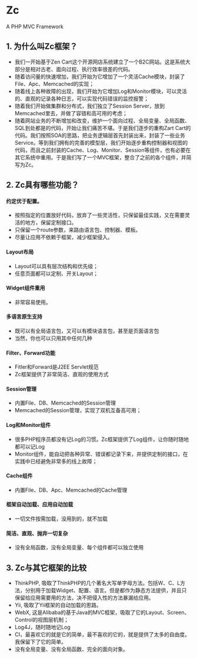 Zc
==

A PHP MVC Framework

## 1. 为什么叫Zc框架？
* 我们一开始基于Zen Cart这个开源网店系统建立了一个B2C网站。这是系统大部分是相对古老、面向过程、执行效率很差的代码。
* 随着访问量的快速增加，我们开始为它增加了一个灵活Cache模块，封装了File、Apc、Memcached的实现；
* 随着线上各种故障的出现，我们开始为它增加Log和Monitor模块，可以灵活的、直观的记录各种日志，可以实现代码错误的监控报警；
* 随着我们开始做集群和分布式，我们独立了Session Server，放到Memcached里去，并做了容错和高可用的考虑；
* 随着网站业务的不断增加和改变，维护一个面向过程、全局变量、全局函数、SQL到处都是的代码，开始让我们痛苦不堪。于是我们逐步的重构Zart Cart的代码。我们按照SOA的思路，把业务逻辑层首先封装出来，封装了一些业务Service。等到我们拥有的完善的模型层，我们开始逐步重构控制器和视图的代码，而且之前封装的Cache、Log、Monitor、Session等组件，也有必要在其它系统中重用。于是我们写了一个MVC框架，整合了之前的各个组件，并简写为Zc。

## 2. Zc具有哪些功能？
#### 约定优于配置。 
* 按照指定的位置放好代码，放弃了一些灵活性，只保留最佳实践，又在需要灵活的地方，保留定制接口。
* 只保留一个route参数，来路由语言包、控制器、模板。
* 尽量让应用不依赖于框架，减少框架侵入。

#### Layout布局
* Layout可以具有层次结构和优先级；
* 任意页面都可以定制、开关Layout；

#### Widget组件重用
* 非常容易使用。

#### 多语言原生支持
* 既可以有全局语言包，又可以有模块语言包，甚至是页面语言包
* 当然，你也可以只用其中任何几种

#### Filter、Forward功能
* Fitler和Forward是J2EE Servlet规范
* Zc框架提供了非常简洁、直观的使用方式

#### Session管理
* 内置File、DB、Memcached的Session管理
* Memcached的Session管理，实现了双机互备高可用；

#### Log和Monitor组件
* 很多PHP程序员都没有记Log的习惯。Zc框架提供了Log组件，让你随时随地都可以记Log
* Monitor组件，能自动把各种异常、错误都记录下来，并提供定制的接口，在实践中已经避免非常多的线上故障；

#### Cache组件
* 内置File、DB、Apc、Memcached的Cache管理

#### 框架自动加载、应用自动加载
* 一切文件按需加载，没用到的，就不加载

#### 简洁、直观、抛弃一切复杂
* 没有全局函数，没有全局变量、每个组件都可以独立使用

## 3. Zc与其它框架的比较
* ThinkPHP, 吸取了ThinkPHP的几个著名大写单字母方法。包括W、C、L方法，分别用于加载Widget、配置、语言。但是都作为静态方法提供，并且只保留给应用需要用的方法，决不把侵入性的方法暴漏给应用。
* Yii, 吸取了Yii框架的自动加载的思路。
* WebX, 这是Alibaba的基于Java的MVC框架，吸取了它的Layout、Screen、Control的视图层机制；
* Log4J，随时随地记Log
* CI，最喜欢它的就是它的简单，最不喜欢的它的，就是提供了太多的自由度。我保留下了它的简单。
* 没有全局变量、没有全局函数、完全的面向对象。
